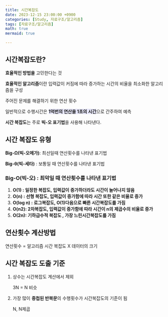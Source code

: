 ```yaml
---
title: 시간복잡도
date: 2023-12-15 23:00:00 +0900
categories: [Study, 자료구조/알고리즘]
tags: [자료구조/알고리즘]
math: true
mermaid: true

---
```

## **시간복잡도란?**

**효율적인 방법을** 고민한다는 것

**효율적인 알고리즘**이란 입력값이 커짐에 따라 증가하는 시간의 비율을 최소화한 알고리즘을 구성

주어진 문제를 해결하기 위한 연산 횟수

일반적으로 수행시간은 <span style = 'background-color: #E6E6FA'>**1억번의 연산을 1초의 시간**</span>으로 간주하여 예측

**시간 복잡도**는 주로 **빅-오 표기법**을 사용해 나타낸다.

## **시간 복잡도 유형**

**Big-Ω(빅-오메가)**: 최선일때 연산횟수를 나타낸 표기법

**Big-θ(빅-세타)** : 보통일 때 연산횟수를 나타낸 표기법

### **Big-O(빅-오)** : 최악일 때 연산횟수를 나타낸 표기법



1. **O(1) : 일정한 복잡도,  입력값이 증가하더라도 시간이 늘어나지 않음**
2. **O(n) : 선형 복잡도, 입력값이 증가함에 따라 시간 또한 같은 비율로 증가**
3. **O(log n) : 로그복잡도, O(1)다음으로 빠른 시간복잡도를 가짐**
4. **O(n2): 2차복잡도, 입력값이 증가함에 따라 시간이 n의 제곱수의 비율로 증가**
5. **O(2n): 기하급수적 복잡도 , 가장 느린시간복잡도를 가짐**

## 연산횟수 계산방법

연산횟수 = 알고리즘 시간 복잡도 X 데이터의 크기

## 시간 복잡도 도출 기준

1. 상수는 시간복잡도 계산에서 제외
    
    3N = N 비슷
    
2. 가장 많이 **중첩된 반복문**의 수행횟수가 시간복잡도의 기준이 됨
    
    N, N제곱